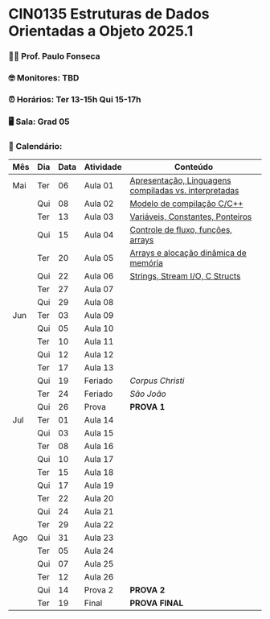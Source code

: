 # CIN0135 Estruturas de Dados Orientadas a Objeto 2025.1

### 👨‍🏫 Prof. Paulo Fonseca

### 🤓 Monitores: TBD

### ⏰ Horários: Ter 13-15h Qui 15-17h

### 🖥️ Sala: Grad 05

### 📆 Calendário:

| Mês   | Dia  | Data | Atividade | Conteúdo                                                |
|-------|------|------|-----------|---------------------------------------------------------|
| Mai   | Ter  | 06   | Aula 01   | [Apresentação, Linguagens compiladas vs. interpretadas](aulas/aula01/aula01.md)   |
|       | Qui  | 08   | Aula 02   |  [Modelo de compilação C/C++](./aulas/aula02/aula02.md)                                                       |
|       | Ter  | 13   | Aula 03   | [Variáveis, Constantes, Ponteiros](./aulas/aula03/aula03.md)                                                        |
|       | Qui  | 15   | Aula 04   | [Controle de fluxo, funções, arrays](./aulas/aula04/aula04.md)                                                        |
|       | Ter  | 20   | Aula 05   | [Arrays e alocação dinâmica de memória](./aulas/aula05/aula05.md)                                                        |
|       | Qui  | 22   | Aula 06   | [Strings, Stream I/O, C Structs](./aulas/aula06/aula06.md)                                                        |
|       | Ter  | 27   | Aula 07   |                                                         |
|       | Qui  | 29   | Aula 08   |                                                         |
| Jun   | Ter  | 03   | Aula 09   |                                                         |
|       | Qui  | 05   | Aula 10   |                                                         |
|       | Ter  | 10   | Aula 11   |                                                         |
|       | Qui  | 12   | Aula 12   |                                                         |
|       | Ter  | 17   | Aula 13   |                                                         |
|       | Qui  | 19   | Feriado   | *Corpus Christi*                                        |
|       | Ter  | 24   | Feriado   | *São João*                                              |
|       | Qui  | 26   | Prova     | **PROVA 1**                                             |
| Jul   | Ter  | 01   | Aula 14   |                                                         |
|       | Qui  | 03   | Aula 15   |                                                         |
|       | Ter  | 08   | Aula 16   |                                                         |
|       | Qui  | 10   | Aula 17   |                                                         |
|       | Ter  | 15   | Aula 18   |                                                         |
|       | Qui  | 17   | Aula 19   |                                                         |
|       | Ter  | 22   | Aula 20   |                                                         |
|       | Qui  | 24   | Aula 21   |                                                         |
|       | Ter  | 29   | Aula 22   |                                                         |
| Ago   | Qui  | 31   | Aula 23   |                                                         |
|       | Ter  | 05   | Aula 24   |                                                         |
|       | Qui  | 07   | Aula 25   |                                                         |
|       | Ter  | 12   | Aula 26   |                                                         |
|       | Qui  | 14   | Prova 2   | **PROVA 2**                                             |
|       | Ter  | 19   | Final     | **PROVA FINAL**                                         |
